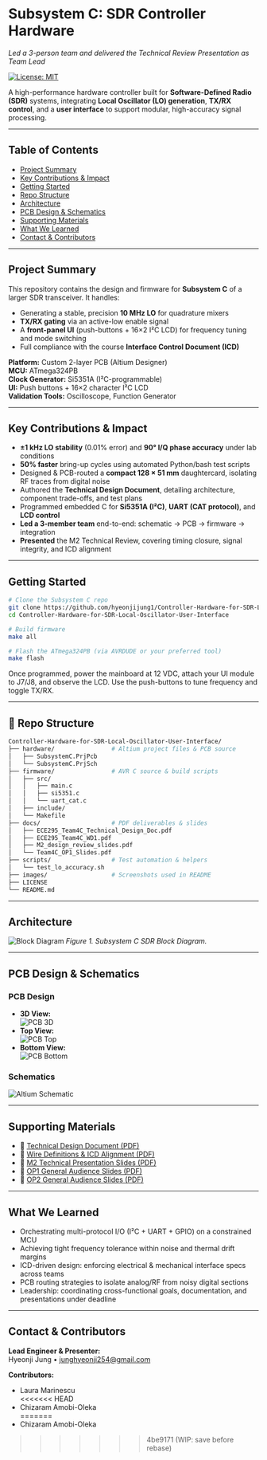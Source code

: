 
# Subsystem C: SDR Controller Hardware  
_Led a 3-person team and delivered the Technical Review Presentation as Team Lead_

[![License: MIT](https://img.shields.io/badge/license-MIT-blue.svg)](LICENSE)

A high-performance hardware controller built for **Software-Defined Radio (SDR)** systems, integrating **Local Oscillator (LO) generation**, **TX/RX control**, and a **user interface** to support modular, high-accuracy signal processing.

---
## Table of Contents

- [Project Summary](#project-summary)  
- [Key Contributions & Impact](#key-contributions--impact)  
- [Getting Started](#getting-started)
- [Repo Structure](#repo-structure) 
- [Architecture](#architecture)  
- [PCB Design & Schematics](#pcb-design--schematics)  
- [Supporting Materials](#supporting-materials)  
- [What We Learned](#what-we-learned)  
- [Contact & Contributors](#contact--contributors)

---

## Project Summary

This repository contains the design and firmware for **Subsystem C** of a larger SDR transceiver. It handles:

- Generating a stable, precision **10 MHz LO** for quadrature mixers  
- **TX/RX gating** via an active-low enable signal  
- A **front-panel UI** (push-buttons + 16×2 I²C LCD) for frequency tuning and mode switching  
- Full compliance with the course **Interface Control Document (ICD)**  

**Platform:** Custom 2-layer PCB (Altium Designer)  
**MCU:** ATmega324PB  
**Clock Generator:** Si5351A (I²C-programmable)  
**UI:** Push buttons + 16×2 character I²C LCD  
**Validation Tools:** Oscilloscope, Function Generator  

---

## Key Contributions & Impact

- **±1 kHz LO stability** (0.01% error) and **90° I/Q phase accuracy** under lab conditions  
- **50% faster** bring-up cycles using automated Python/bash test scripts  
- Designed & PCB-routed a **compact 128 × 51 mm** daughtercard, isolating RF traces from digital noise  
- Authored the **Technical Design Document**, detailing architecture, component trade-offs, and test plans  
- Programmed embedded C for **Si5351A (I²C)**, **UART (CAT protocol)**, and **LCD control**  
- **Led a 3-member team** end-to-end: schematic → PCB → firmware → integration  
- **Presented** the M2 Technical Review, covering timing closure, signal integrity, and ICD alignment  

---

## Getting Started

```bash
# Clone the Subsystem C repo
git clone https://github.com/hyeonjijung1/Controller-Hardware-for-SDR-Local-Oscillator-User-Interface.git
cd Controller-Hardware-for-SDR-Local-Oscillator-User-Interface

# Build firmware
make all

# Flash the ATmega324PB (via AVRDUDE or your preferred tool)
make flash
```
Once programmed, power the mainboard at 12 VDC, attach your UI module to J7/J8, and observe the LCD. Use the push-buttons to tune frequency and toggle TX/RX.

---

## 📁 Repo Structure

```bash
Controller-Hardware-for-SDR-Local-Oscillator-User-Interface/
├── hardware/                # Altium project files & PCB source
│   ├── SubsystemC.PrjPcb
│   └── SubsystemC.PrjSch
├── firmware/                # AVR C source & build scripts
│   ├── src/
│   │   ├── main.c
│   │   ├── si5351.c
│   │   └── uart_cat.c
│   ├── include/
│   └── Makefile
├── docs/                    # PDF deliverables & slides
│   ├── ECE295_Team4C_Technical_Design_Doc.pdf
│   ├── ECE295_Team4C_WD1.pdf
│   ├── M2_design_review_slides.pdf
│   └── Team4C_OP1_Slides.pdf
├── scripts/                 # Test automation & helpers
│   └── test_lo_accuracy.sh
├── images/                  # Screenshots used in README
├── LICENSE
└── README.md
```

---

## Architecture

![Block Diagram](https://github.com/hyeonjijung1/Past_Project/blob/main/Screenshot%202025-03-08%20204710.png)
*Figure 1. Subsystem C SDR Block Diagram.*

---

## PCB Design & Schematics 

### PCB Design 

- **3D View:**  
  ![PCB 3D](https://github.com/hyeonjijung1/Past_Project/blob/main/Screenshot%202025-03-07%20235401.png)
- **Top View:**  
  ![PCB Top](https://github.com/hyeonjijung1/Past_Project/blob/main/Screenshot%202025-03-07%20235327.png)
- **Bottom View:**  
  ![PCB Bottom](https://github.com/hyeonjijung1/Past_Project/blob/main/Screenshot%202025-03-07%20235332.png)

### Schematics 

![Altium Schematic](https://github.com/hyeonjijung1/Past_Project/blob/main/Screenshot%202025-03-08%20003007.png)

---

## Supporting Materials

- 📄 [Technical Design Document (PDF)](https://github.com/hyeonjijung1/Past_Project/raw/main/ECE295_Team4C_Technical_Design_Doc.pdf)  
- 🧾 [Wire Definitions & ICD Alignment (PDF)](https://github.com/hyeonjijung1/Past_Project/raw/main/ECE295_Team4C_WD1.pdf)  
- 🎤 [M2 Technical Presentation Slides (PDF)](https://github.com/hyeonjijung1/Past_Project/raw/main/M2_design_review_slides.pdf)  
- 🎤 [OP1 General Audience Slides (PDF)](https://github.com/hyeonjijung1/Past_Project/raw/main/Team4C_OP1_Slides.pdf)  
- 🎤 [OP2 General Audience Slides (PDF)](https://github.com/hyeonjijung1/Past_Project/raw/main/Team4C_OP2_Slides.pdf)  

---

## What We Learned

- Orchestrating multi-protocol I/O (I²C + UART + GPIO) on a constrained MCU  
- Achieving tight frequency tolerance within noise and thermal drift margins  
- ICD-driven design: enforcing electrical & mechanical interface specs across teams  
- PCB routing strategies to isolate analog/RF from noisy digital sections  
- Leadership: coordinating cross-functional goals, documentation, and presentations under deadline  

---

## Contact & Contributors

**Lead Engineer & Presenter:**  
Hyeonji Jung • junghyeonji254@gmail.com  

**Contributors:**  
- Laura Marinescu  
<<<<<<< HEAD
- Chizaram Amobi-Oleka  
=======
- Chizaram Amobi-Oleka  
>>>>>>> 4be9171 (WIP: save before rebase)
